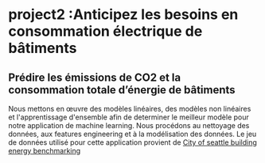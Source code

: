 # project2 :Anticipez les besoins en consommation électrique de bâtiments

## Prédire les émissions de CO2 et la consommation totale d’énergie de bâtiments

Nous mettons en œuvre des modèles linéaires, des modèles non linéaires et l'apprentissage d'ensemble afin de determiner le meilleur modèle pour notre application de machine learning. Nous procédons au nettoyage des données, aux features engineering et à la modélisation des données. Le jeu de données utilisé pour cette application provient de [City of seattle building energy benchmarking](https://www.kaggle.com/city-of-seattle/sea-building-energy-benchmarking#2015-building-energy-benchmarking.csv)
